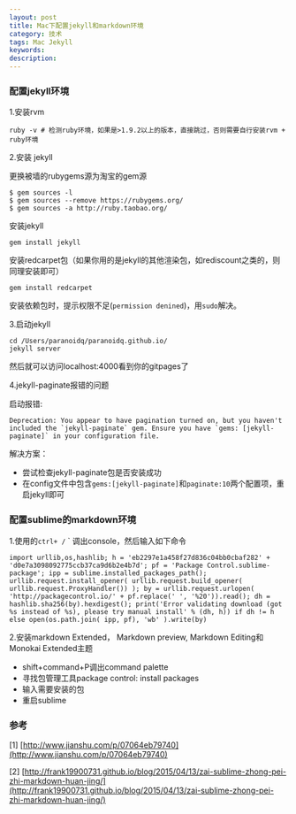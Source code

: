 ```yaml
---
layout: post
title: Mac下配置jekyll和markdown环境
category: 技术
tags: Mac Jekyll
keywords: 
description: 
---
```


### 配置jekyll环境

1.安装rvm
    
```
ruby -v # 检测ruby环境，如果是>1.9.2以上的版本，直接跳过，否则需要自行安装rvm + ruby环境
```


2.安装 jekyll


更换被墙的rubygems源为淘宝的gem源

```
$ gem sources -l
$ gem sources --remove https://rubygems.org/
$ gem sources -a http://ruby.taobao.org/
```

安装jekyll

```
gem install jekyll
```

安装redcarpet包（如果你用的是jekyll的其他渲染包，如rediscount之类的，则同理安装即可）

```
gem install redcarpet
```

安装依赖包时，提示权限不足(`permission denined`)，用`sudo`解决。

3.启动jekyll

```
cd /Users/paranoidq/paranoidq.github.io/
jekyll server
```
然后就可以访问localhost:4000看到你的gitpages了

4.jekyll-paginate报错的问题

启动报错: 

```
Deprecation: You appear to have pagination turned on, but you haven't included the `jekyll-paginate` gem. Ensure you have `gems: [jekyll-paginate]` in your configuration file.
```

解决方案：

- 尝试检查jekyll-paginate包是否安装成功
- 在config文件中包含`gems:[jekyll-paginate]`和`paginate:10`两个配置项，重启jekyll即可



### 配置sublime的markdown环境

1.使用的`ctrl+ /` ` 调出console，然后输入如下命令

```
import urllib,os,hashlib; h = 'eb2297e1a458f27d836c04bb0cbaf282' + 'd0e7a3098092775ccb37ca9d6b2e4b7d'; pf = 'Package Control.sublime-package'; ipp = sublime.installed_packages_path(); urllib.request.install_opener( urllib.request.build_opener( urllib.request.ProxyHandler()) ); by = urllib.request.urlopen( 'http://packagecontrol.io/' + pf.replace(' ', '%20')).read(); dh = hashlib.sha256(by).hexdigest(); print('Error validating download (got %s instead of %s), please try manual install' % (dh, h)) if dh != h else open(os.path.join( ipp, pf), 'wb' ).write(by)
```

2.安装markdown Extended， Markdown preview, Markdown Editing和Monokai Extended主题

- shift+command+P调出command palette
- 寻找包管理工具package control: install packages
- 输入需要安装的包
- 重启sublime


### 参考

[1] [http://www.jianshu.com/p/07064eb79740](http://www.jianshu.com/p/07064eb79740)

[2] [http://frank19900731.github.io/blog/2015/04/13/zai-sublime-zhong-pei-zhi-markdown-huan-jing/](http://frank19900731.github.io/blog/2015/04/13/zai-sublime-zhong-pei-zhi-markdown-huan-jing/)













